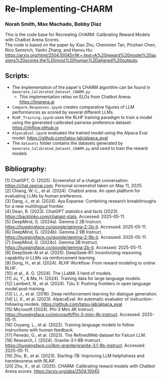 # Re-Implementing-CHARM

### Norah Smith, Max Machado, Bobby Diaz

This is the code base for Recreating CHARM: Calibrating Reward Models with Chatbot Arena Scores.  
The code is based on the paper by Xiao Zhu, Chenmien Tan, Pinzhen Chen, Rico Sennrich, Yanlin Zhang, and Hanxu Hu:  
https://arxiv.org/html/2504.10045v1#:~:text=A%20reward%20model%20assigns%20scores,the%20most%20human%2Daligned%20outputs.

## Scripts:
- The implementation of the paper's CHARM algorithm can be found in `Generate_Calibrated_Dataset_CHARM.py` 
    - This implementation relies on ELOs from Chatbot Arena: https://lmarena.ai
- `Compare_Responses.ipynb` creates comparative figures of LLM performances as scored by several different LLMs.
- `RLHF_Training.ipynb` uses the RLHF training paradigm to train a model using the generated calibrated pairwise preference dataset: https://rlhflow.github.io
- `AlpacaEval.ipynb` evaluates the trained model using the Alpaca Eval model: https://github.com/tatsu-lab/alpaca_eval
- The `datasets` folder contains the datasets generated by `Generate_Calibrated_Dataset_CHARM.py` and used to train the reward models

## Bibliography:
[1] ChatGPT, O. (2025). Screenshot of a chatgpt conversation. https://chat.openai.com. Personal screenshot taken on May 11, 2025.   
[2] Chiang, W.-L., et al. (2024). Chatbot arena: An open platform for evaluating LLMs by human preference.  
[3] Dang, J., et al. (2024). Aya Expanse: Combining research breakthroughs for a new multilingual frontier.  
[4] Dean, B. (2023). ChatGPT statistics and facts (2023). https://backlinko.com/chatgpt-stats. Accessed: 2025-05-11.  
[5] DeepMind, G. (2024a). Gemma 2 2B Instruct. https://huggingface.co/google/gemma-2-2b-it. Accessed: 2025-05-11.  
[6] DeepMind, G. (2024b). Gemma 2 9B Instruct. https://huggingface.co/google/gemma-2-9b-it. Accessed: 2025-05-11.  
[7] DeepMind, G. (2024c). Gemma 2B Instruct. https://huggingface.co/google/gemma-2b-it. Accessed: 2025-05-11.  
[8] DeepSeek-AI et al. (2025). DeepSeek-R1: Incentivizing reasoning capability in LLMs via reinforcement learning.  
[9] Dong, H., et al. (2024). RLHF Workflow: From reward modeling to online RLHF.  
[10] et al., A. G. (2024). The LLaMA 3 herd of models.  
[11] Ju, Y., & Ma, H. (2024). Training data for large language models.  
[12] Lambert, N., et al. (2024). Tülu 3: Pushing frontiers in open language model post-training.  
[13] Li, J., et al. (2016). Deep reinforcement learning for dialogue generation.  
[14] Li, X., et al. (2023). AlpacaEval: An automatic evaluator of instruction-following models. https://github.com/tatsu-lab/alpaca_eval  
[15] Microsoft (2024). Phi-3 Mini 4K Instruct. https://huggingface.co/microsoft/Phi-3-mini-4k-instruct. Accessed: 2025-05-11.  
[16] Ouyang, L., et al. (2022). Training language models to follow instructions with human feedback.  
[17] Penedo, G., et al. (2023). The RefinedWeb dataset for Falcon LLM.  
[18] Research, I. (2024). Granite-3.1-8B-Instruct. https://huggingface.co/ibm-granite/granite-3.1-8b-instruct. Accessed: 2025-05-11.  
[19] Zhu, B., et al. (2023). Starling-7B: Improving LLM helpfulness and harmlessness with RLAIF.  
[20] Zhu, X., et al. (2025). CHARM: Calibrating reward models with Chatbot Arena scores. https://arxiv.org/abs/2504.10045  
